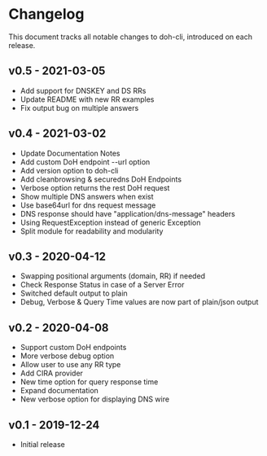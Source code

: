 # Changelog

This document tracks all notable changes to doh-cli, introduced on each release.

## v0.5 - 2021-03-05

- Add support for DNSKEY and DS RRs
- Update README with new RR examples
- Fix output bug on multiple answers

## v0.4 - 2021-03-02

- Update Documentation Notes
- Add custom DoH endpoint --url option
- Add version option to doh-cli
- Add cleanbrowsing & securedns DoH Endpoints
- Verbose option returns the rest DoH request
- Show multiple DNS answers when exist
- Use base64url for dns request message
- DNS response should have "application/dns-message" headers
- Using RequestException instead of generic Exception
- Split module for readability and modularity

## v0.3 - 2020-04-12

- Swapping positional arguments (domain, RR) if needed
- Check Response Status in case of a Server Error
- Switched default output to plain
- Debug, Verbose & Query Time values are now part of plain/json output

## v0.2 - 2020-04-08

- Support custom DoH endpoints
- More verbose debug option
- Allow user to use any RR type
- Add CIRA provider
- New time option for query response time
- Expand documentation
- New verbose option for displaying DNS wire

## v0.1 - 2019-12-24

- Initial release
